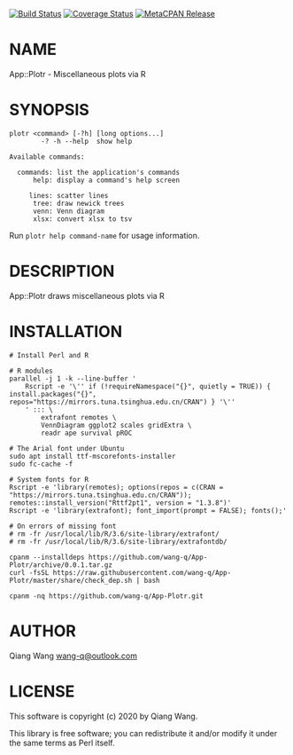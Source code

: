 [![Build Status](https://travis-ci.org/wang-q/App-Plotr.svg?branch=master)](https://travis-ci.org/wang-q/App-Plotr) [![Coverage Status](http://codecov.io/github/wang-q/App-Plotr/coverage.svg?branch=master)](https://codecov.io/github/wang-q/App-Plotr?branch=master) [![MetaCPAN Release](https://badge.fury.io/pl/App-Plotr.svg)](https://metacpan.org/release/App-Plotr)
# NAME

App::Plotr - Miscellaneous plots via R

# SYNOPSIS

    plotr <command> [-?h] [long options...]
            -? -h --help  show help

    Available commands:

      commands: list the application's commands
          help: display a command's help screen

         lines: scatter lines
          tree: draw newick trees
          venn: Venn diagram
          xlsx: convert xlsx to tsv

Run `plotr help command-name` for usage information.

# DESCRIPTION

App::Plotr draws miscellaneous plots via R

# INSTALLATION

    # Install Perl and R

    # R modules
    parallel -j 1 -k --line-buffer '
        Rscript -e '\'' if (!requireNamespace("{}", quietly = TRUE)) { install.packages("{}", repos="https://mirrors.tuna.tsinghua.edu.cn/CRAN") } '\''
        ' ::: \
            extrafont remotes \
            VennDiagram ggplot2 scales gridExtra \
            readr ape survival pROC
    
    # The Arial font under Ubuntu
    sudo apt install ttf-mscorefonts-installer
    sudo fc-cache -f

    # System fonts for R
    Rscript -e 'library(remotes); options(repos = c(CRAN = "https://mirrors.tuna.tsinghua.edu.cn/CRAN")); remotes::install_version("Rttf2pt1", version = "1.3.8")'
    Rscript -e 'library(extrafont); font_import(prompt = FALSE); fonts();'

    # On errors of missing font
    # rm -fr /usr/local/lib/R/3.6/site-library/extrafont/
    # rm -fr /usr/local/lib/R/3.6/site-library/extrafontdb/

    cpanm --installdeps https://github.com/wang-q/App-Plotr/archive/0.0.1.tar.gz
    curl -fsSL https://raw.githubusercontent.com/wang-q/App-Plotr/master/share/check_dep.sh | bash

    cpanm -nq https://github.com/wang-q/App-Plotr.git

# AUTHOR

Qiang Wang <wang-q@outlook.com>

# LICENSE

This software is copyright (c) 2020 by Qiang Wang.

This library is free software; you can redistribute it and/or modify
it under the same terms as Perl itself.
